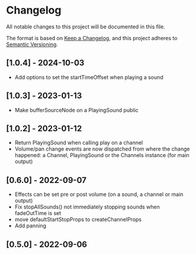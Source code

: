 # Changelog
All notable changes to this project will be documented in this file.

The format is based on [Keep a Changelog](https://keepachangelog.com/en/1.0.0/),
and this project adheres to [Semantic Versioning](https://semver.org/spec/v2.0.0.html).

## [1.0.4] - 2024-10-03
- Add options to set the startTimeOffset when playing a sound

## [1.0.3] - 2023-01-13
- Make bufferSourceNode on a PlayingSound public

## [1.0.2] - 2023-01-12
- Return PlayingSound when calling play on a channel
- Volume/pan change events are now dispatched from where the change happened: a Channel, PlayingSound or the Channels instance (for main output) 

## [0.6.0] - 2022-09-07
- Effects can be set pre or post volume (on a sound, a channel or main output)
- Fix stopAllSounds() not immediately stopping sounds when fadeOutTime is set
- move defaultStartStopProps to createChannelProps
- Add panning

## [0.5.0] - 2022-09-06
